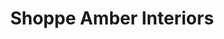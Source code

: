 ---
title: "Shoppe Amber Interiors"
url: /pacific-palisades/shoppe-amber-interiors/
shop: furniture
---